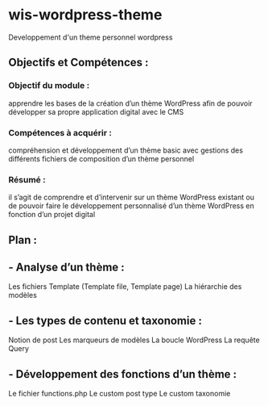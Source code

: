 # wis-wordpress-theme
Developpement d'un theme personnel wordpress

## Objectifs et Compétences :

### Objectif du module : 
apprendre les bases de la création d’un thème WordPress afin de pouvoir développer sa propre application digital avec le CMS

### Compétences à acquérir : 
compréhension et développement d’un thème basic avec gestions des différents fichiers de composition d’un thème personnel

### Résumé : 
il s’agit de comprendre et d’intervenir sur un thème WordPress existant ou de pouvoir faire le développement personnalisé d’un thème WordPress en fonction d’un projet digital

## Plan :

## -	Analyse d’un thème :
Les fichiers Template (Template file, Template page)
La hiérarchie des modèles
## -	Les types de contenu et taxonomie :
Notion de post
Les marqueurs de modèles
La boucle WordPress
La requête Query
## -	Développement des fonctions d’un thème :
Le fichier functions.php
Le custom post type
Le custom taxonomie


